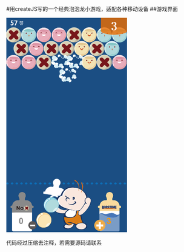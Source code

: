 
#用createJS写的一个经典泡泡龙小游戏，适配各种移动设备
##游戏界面

 ![image](http://github.com/haolee1990/Puzzle-Bubble/raw/master/demo.png)
 
 
代码经过压缩去注释，若需要源码请联系
